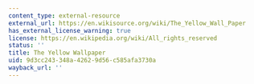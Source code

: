 ```yaml
---
content_type: external-resource
external_url: https://en.wikisource.org/wiki/The_Yellow_Wall_Paper
has_external_license_warning: true
license: https://en.wikipedia.org/wiki/All_rights_reserved
status: ''
title: The Yellow Wallpaper
uid: 9d3cc243-348a-4262-9d56-c585afa3730a
wayback_url: ''
---
```

